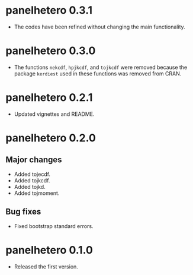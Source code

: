 # panelhetero 0.3.1

* The codes have been refined without changing the main functionality.

# panelhetero 0.3.0

* The functions `nekcdf`, `hpjkcdf`, and `tojkcdf` were removed because the package `kerdiest` used in these functions was removed from CRAN.

# panelhetero 0.2.1

* Updated vignettes and README.

# panelhetero 0.2.0

## Major changes

* Added tojecdf.
* Added tojkcdf.
* Added tojkd.
* Added tojmoment.

## Bug fixes

* Fixed bootstrap standard errors.

# panelhetero 0.1.0

* Released the first version.